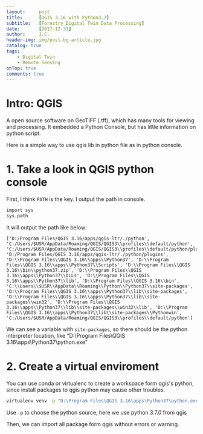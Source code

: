 ```yaml
---
layout:     post
title:      [QGIS 3.16 with Python3.7]
subtitle:   [Forestry Digital Twin Data Processing]
date:       [2017-12-31]
author:     J.C.
header-img: img/post-bg-article.jpg
catalog: true
tags:
    - Digital Twin
    - Remote Sensing
onTop: true
comments: true
---
```


<!-- https://github.com/Huxpro/huxpro.github.io/issues/353 -->

# Intro: QGIS

A open source software on GeoTIFF (.tff), which has many tools
for viewing and processing. It embedded a Python Console, but has
little information on python script.

Here is a simple way to use qgis lib in python file as in python 
console.

# 1. Take a look in QGIS python console

First, I think `PATH` is the key. I output the path in console.

```bash
import sys
sys.path
```

It will output the path like below:

```text
['D:/Program Files/QGIS 3.16/apps/qgis-ltr/./python', 'C:/Users/$USR/AppData/Roaming/QGIS/QGIS3\\profiles\\default/python', 'C:/Users/$USR/AppData/Roaming/QGIS/QGIS3\\profiles\\default/python/plugins', 'D:/Program Files/QGIS 3.16/apps/qgis-ltr/./python/plugins', 'D:\\Program Files\\QGIS 3.16\\apps\\Python37', 'D:\\Program Files\\QGIS 3.16\\apps\\Python37\\Scripts', 'D:\\Program Files\\QGIS 3.16\\bin\\python37.zip', 'D:\\Program Files\\QGIS 3.16\\apps\\Python37\\DLLs', 'D:\\Program Files\\QGIS 3.16\\apps\\Python37\\lib', 'D:\\Program Files\\QGIS 3.16\\bin', 'C:\\Users\\$USR\\AppData\\Roaming\\Python\\Python37\\site-packages', 'D:\\Program Files\\QGIS 3.16\\apps\\Python37\\lib\\site-packages', 'D:\\Program Files\\QGIS 3.16\\apps\\Python37\\lib\\site-packages\\win32', 'D:\\Program Files\\QGIS 3.16\\apps\\Python37\\lib\\site-packages\\win32\\lib', 'D:\\Program Files\\QGIS 3.16\\apps\\Python37\\lib\\site-packages\\Pythonwin', 'C:/Users/$USR/AppData/Roaming/QGIS/QGIS3\\profiles\\default/python']
```

We can see a variable with `site-packages`, so there should be the python interpreter location, like "D:\Program Files\QGIS 3.16\apps\Python37\python.exe"


# 2. Create a virtual enviroment

You can use conda or virtualenc to create a workspace form 
qgis's python, since install packages to qgis python may cause 
other troubles.

```bash
virtualenv venv -p "D:\Program Files\QGIS 3.16\apps\Python37\python.exe
```
Use `-p` to choose the python source, here we use python 
3.7.0 from qgis 

Then, we can import all package form qgis without errors or warning.
